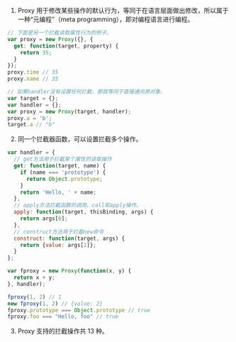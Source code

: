 1. Proxy 用于修改某些操作的默认行为，等同于在语言层面做出修改，所以属于一种“元编程”（meta programming），即对编程语言进行编程。
```javascript
// 下面是另一个拦截读取属性行为的例子。
var proxy = new Proxy({}, {
  get: function(target, property) {
    return 35;
  }
});
proxy.time // 35
proxy.name // 35

// 如果handler没有设置任何拦截，那就等同于直接通向原对象。
var target = {};
var handler = {};
var proxy = new Proxy(target, handler);
proxy.a = 'b';
target.a // "b"
```

2. 同一个拦截器函数，可以设置拦截多个操作。
```javascript
var handler = {
  // get方法用于拦截某个属性的读取操作
  get: function(target, name) {
    if (name === 'prototype') {
      return Object.prototype;
    }
    return 'Hello, ' + name;
  },
  // apply方法拦截函数的调用、call和apply操作。
  apply: function(target, thisBinding, args) {
    return args[0];
  },
  // construct方法用于拦截new命令
  construct: function(target, args) {
    return {value: args[1]};
  }
};

var fproxy = new Proxy(function(x, y) {
  return x + y;
}, handler);

fproxy(1, 2) // 1
new fproxy(1, 2) // {value: 2}
fproxy.prototype === Object.prototype // true
fproxy.foo === "Hello, foo" // true
```

3. Proxy 支持的拦截操作共 13 种。
